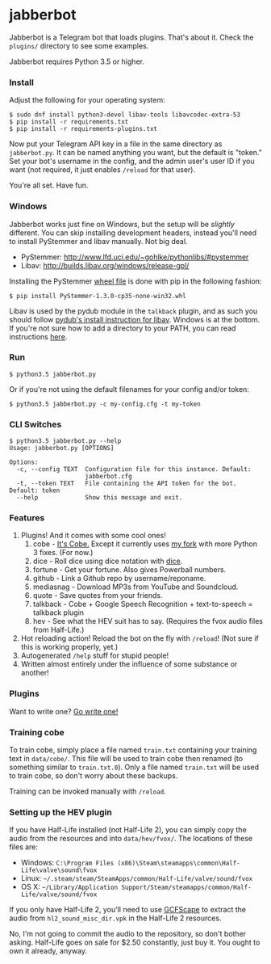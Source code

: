 # jabberbot

Jabberbot is a Telegram bot that loads plugins. That's about it. Check the `plugins/` directory to see some examples.

Jabberbot requires Python 3.5 or higher.

### Install

Adjust the following for your operating system:

    $ sudo dnf install python3-devel libav-tools libavcodec-extra-53
    $ pip install -r requirements.txt
    $ pip install -r requirements-plugins.txt

Now put your Telegram API key in a file in the same directory as `jabberbot.py`. It can be named anything you want, but the default is "token." Set your bot's username in the config, and the admin user's user ID if you want (not required, it just enables `/reload` for that user).

You're all set. Have fun.

### Windows

Jabberbot works just fine on Windows, but the setup will be _slightly_ different. You can skip installing development headers, instead you'll need to install PyStemmer and libav manually. Not big deal.

* PyStemmer: http://www.lfd.uci.edu/~gohlke/pythonlibs/#pystemmer
* Libav: http://builds.libav.org/windows/release-gpl/

Installing the PyStemmer [wheel file](http://pythonwheels.com/) is done with pip in the following fashion:

    $ pip install PyStemmer-1.3.0-cp35-none-win32.whl

Libav is used by the pydub module in the `talkback` plugin, and as such you should follow [pydub's install instruction for libav](https://github.com/jiaaro/pydub#getting-ffmpeg-set-up). Windows is at the bottom. If you're not sure how to add a directory to your PATH, you can read instructions [here](http://www.howtogeek.com/118594/how-to-edit-your-system-path-for-easy-command-line-access/).

### Run

    $ python3.5 jabberbot.py

Or if you're not using the default filenames for your config and/or token:

    $ python3.5 jabberbot.py -c my-config.cfg -t my-token

### CLI Switches

    $ python3.5 jabberbot.py --help
    Usage: jabberbot.py [OPTIONS]

    Options:
      -c, --config TEXT  Configuration file for this instance. Default:
                         jabberbot.cfg
      -t, --token TEXT   File containing the API token for the bot. Default: token
      --help             Show this message and exit.

### Features

1. Plugins! And it comes with some cool ones!
    1. cobe - [It's Cobe.](https://github.com/pteichman/cobe) Except it currently uses [my fork](https://github.com/sli/cobe) with more Python 3 fixes. (For now.)
    2. dice - Roll dice using dice notation with [dice](https://github.com/borntyping/python-dice).
    3. fortune - Get your fortune. Also gives Powerball numbers.
    4. github - Link a Github repo by username/reponame.
    5. mediasnag - Download MP3s from YouTube and Soundcloud.
    6. quote - Save quotes from your friends.
    7. talkback - Cobe + Google Speech Recognition + text-to-speech = talkback plugin
    8. hev - See what the HEV suit has to say. (Requires the fvox audio files from Half-Life.)
2. Hot reloading action! Reload the bot on the fly with `/reload`! (Not sure if this is working properly, yet.)
3. Autogenerated `/help` stuff for stupid people!
4. Written almost entirely under the influence of some substance or another!


### Plugins

Want to write one? [Go write one!](https://github.com/sli/jabberbot/wiki/Writing-Plugins)

### Training cobe

To train cobe, simply place a file named `train.txt` containing your training text in `data/cobe/`. This file will be used to train cobe then renamed (to something similar to `train.txt.0`). Only a file named `train.txt` will be used to train cobe, so don't worry about these backups.

Training can be invoked manually with `/reload`.

### Setting up the HEV plugin

If you have Half-Life installed (not Half-Life 2), you can simply copy the audio from the resources and into `data/hev/fvox/`. The locations of these files are:

* Windows: `C:\Program Files (x86)\Steam\steamapps\common\Half-Life\valve\sound\fvox`
* Linux: `~/.steam/steam/SteamApps/common/Half-Life/valve/sound/fvox`
* OS X: `~/Library/Application Support/Steam/steamapps/common/Half-Life/valve/sound/fvox`

If you only have Half-Life 2, you'll need to use [GCFScape](http://nemesis.thewavelength.net/index.php?p=26) to extract the audio from `hl2_sound_misc_dir.vpk` in the Half-Life 2 resources.

No, I'm not going to commit the audio to the repository, so don't bother asking. Half-Life goes on sale for $2.50 constantly, just buy it. You ought to own it already, anyway.